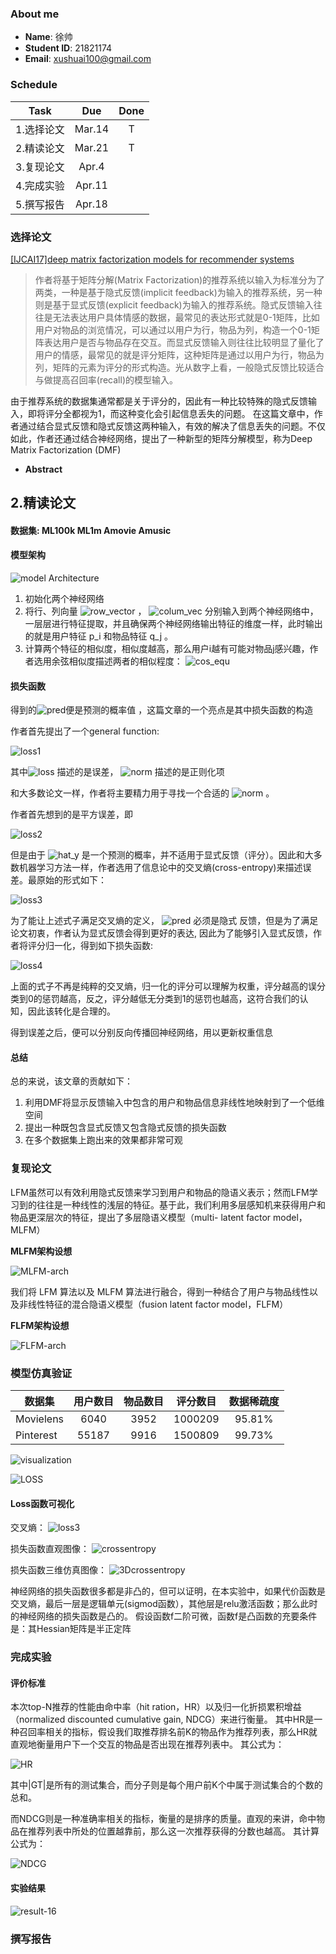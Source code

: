 ### About me
* **Name**: 徐帅  
* **Student ID**: 21821174  
* **Email**: xushuai100@gmail.com
### Schedule

Task|Due|Done
-|:-:|:-:
1.选择论文|Mar.14|T
2.精读论文|Mar.21|T
3.复现论文|Apr.4|
4.完成实验|Apr.11|
5.撰写报告|Apr.18|  
### 选择论文
[[IJCAI17]deep matrix factorization models for recommender systems](DMF.pdf)
>作者将基于矩阵分解(Matrix Factorization)的推荐系统以输入为标准分为了两类，一种是基于隐式反馈(implicit feedback)为输入的推荐系统，另一种则是基于显式反馈(explicit feedback)为输入的推荐系统。隐式反馈输入往往是无法表达用户具体情感的数据，最常见的表达形式就是0-1矩阵，比如用户对物品的浏览情况，可以通过以用户为行，物品为列，构造一个0-1矩阵表达用户是否与物品存在交互。而显式反馈输入则往往比较明显了量化了用户的情感，最常见的就是评分矩阵，这种矩阵是通过以用户为行，物品为列，矩阵的元素为评分的形式构造。光从数字上看，一般隐式反馈比较适合与做提高召回率(recall)的模型输入。

由于推荐系统的数据集通常都是关于评分的，因此有一种比较特殊的隐式反馈输入，即将评分全都视为1，而这种变化会引起信息丢失的问题。
在这篇文章中，作者通过结合显式反馈和隐式反馈这两种输入，有效的解决了信息丢失的问题。不仅如此，作者还通过结合神经网络，提出了一种新型的矩阵分解模型，称为Deep Matrix Factorization (DMF)
* **Abstract**

## 2.精读论文
#### 数据集: ML100k ML1m Amovie Amusic
#### 模型架构
![model Architecture](https://github.com/jialei0701/ANN/blob/master/%E5%BE%90%E5%B8%85-21821174/arch.png)
1. 初始化两个神经网络
2. 将行、列向量 ![row_vector](https://github.com/jialei0701/ANN/blob/master/%E5%BE%90%E5%B8%85-21821174/row_vector.svg) ， ![colum_vec](https://github.com/jialei0701/ANN/blob/master/%E5%BE%90%E5%B8%85-21821174/colum_vec.svg)  分别输入到两个神经网络中，一层层进行特征提取，并且确保两个神经网络输出特征的维度一样，此时输出的就是用户特征 p_i 和物品特征  q_j 。
3. 计算两个特征的相似度，相似度越高，那么用户i越有可能对物品j感兴趣，作者选用余弦相似度描述两者的相似程度：  ![cos_equ](https://github.com/jialei0701/ANN/blob/master/%E5%BE%90%E5%B8%85-21821174/cos.svg)
#### 损失函数
得到的![pred](https://github.com/jialei0701/ANN/blob/master/%E5%BE%90%E5%B8%85-21821174/pred.svg)便是预测的概率值 ，这篇文章的一个亮点是其中损失函数的构造

作者首先提出了一个general function:

![loss1](https://github.com/jialei0701/ANN/blob/master/%E5%BE%90%E5%B8%85-21821174/loss1.svg)

其中![loss](https://github.com/jialei0701/ANN/blob/master/%E5%BE%90%E5%B8%85-21821174/loss.svg) 描述的是误差， ![norm](https://github.com/jialei0701/ANN/blob/master/%E5%BE%90%E5%B8%85-21821174/norm.svg) 描述的是正则化项

和大多数论文一样，作者将主要精力用于寻找一个合适的 ![norm](https://github.com/jialei0701/ANN/blob/master/%E5%BE%90%E5%B8%85-21821174/norm.svg) 。

作者首先想到的是平方误差，即

![loss2](https://github.com/jialei0701/ANN/blob/master/%E5%BE%90%E5%B8%85-21821174/loss2.svg)

但是由于 ![hat_y](https://github.com/jialei0701/ANN/blob/master/%E5%BE%90%E5%B8%85-21821174/hat_y.svg) 是一个预测的概率，并不适用于显式反馈（评分）。因此和大多数机器学习方法一样，作者选用了信息论中的交叉熵(cross-entropy)来描述误差。最原始的形式如下：

![loss3](https://github.com/jialei0701/ANN/blob/master/%E5%BE%90%E5%B8%85-21821174/loss3.svg)

为了能让上述式子满足交叉熵的定义， ![pred](https://github.com/jialei0701/ANN/blob/master/%E5%BE%90%E5%B8%85-21821174/pred.svg) 必须是隐式  反馈，但是为了满足论文初衷，作者认为显式反馈会得到更好的表达, 因此为了能够引入显式反馈，作者将评分归一化，得到如下损失函数:

![loss4](https://github.com/jialei0701/ANN/blob/master/%E5%BE%90%E5%B8%85-21821174/loss4.svg)

上面的式子不再是纯粹的交叉熵，归一化的评分可以理解为权重，评分越高的误分类到0的惩罚越高，反之，评分越低无分类到1的惩罚也越高，这符合我们的认知，因此该转化是合理的。

得到误差之后，便可以分别反向传播回神经网络，用以更新权重信息

#### 总结
总的来说，该文章的贡献如下：
1. 利用DMF将显示反馈输入中包含的用户和物品信息非线性地映射到了一个低维空间
2. 提出一种既包含显式反馈又包含隐式反馈的损失函数
3. 在多个数据集上跑出来的效果都非常可观
### 复现论文
LFM虽然可以有效利用隐式反馈来学习到用户和物品的隐语义表示；然而LFM学习到的往往是一种线性的浅层的特征。基于此，我们利用多层感知机来获得用户和物品更深层次的特征，提出了多层隐语义模型（multi- latent factor model，MLFM）

**MLFM架构设想**

![MLFM-arch](https://github.com/jialei0701/ANN/blob/master/%E5%BE%90%E5%B8%85-21821174/MLFM.png)

我们将 LFM 算法以及 MLFM 算法进行融合，得到一种结合了用户与物品线性以及非线性特征的混合隐语义模型（fusion latent factor model，FLFM）

**FLFM架构设想**

![FLFM-arch](https://github.com/jialei0701/ANN/blob/master/%E5%BE%90%E5%B8%85-21821174/FLFM.png)

### 模型仿真验证

数据集|用户数目|物品数目|评分数目|数据稀疏度
-|:-:|:-:|:-:|:-:
Movielens|6040|3952|1000209|95.81% 
Pinterest|55187|9916|1500809|99.73% 

![visualization](https://github.com/jialei0701/ANN/blob/master/%E5%BE%90%E5%B8%85-21821174/visualization.png)

![LOSS](https://github.com/jialei0701/ANN/blob/master/%E5%BE%90%E5%B8%85-21821174/LossComp.png)

#### Loss函数可视化
交叉熵：
![loss3](https://github.com/jialei0701/ANN/blob/master/%E5%BE%90%E5%B8%85-21821174/loss3.svg)

损失函数直观图像：
![crossentropy](https://github.com/jialei0701/ANN/blob/master/%E5%BE%90%E5%B8%85-21821174/crossentropy2.png)

损失函数三维仿真图像：
![3Dcrossentropy](https://github.com/jialei0701/ANN/blob/master/%E5%BE%90%E5%B8%85-21821174/3D-cross-Entropy.jpg)

神经网络的损失函数很多都是非凸的，但可以证明，在本实验中，如果代价函数是交叉熵，最后一层是逻辑单元(sigmod函数），其他层是relu激活函数；那么此时的神经网络的损失函数是凸的。
假设函数f二阶可微，函数f是凸函数的充要条件是：其Hessian矩阵是半正定阵
### 完成实验
#### 评价标准
本次top-N推荐的性能由命中率（hit ration，HR）以及归一化折损累积增益（normalized discounted cumulative gain, NDCG）来进行衡量。 其中HR是一种召回率相关的指标，假设我们取推荐排名前K的物品作为推荐列表，那么HR就直观地衡量用户下一个交互的物品是否出现在推荐列表中。
其公式为： 

![HR](https://github.com/jialei0701/ANN/blob/master/%E5%BE%90%E5%B8%85-21821174/HR.png)

其中|GT|是所有的测试集合，而分子则是每个用户前K个中属于测试集合的个数的总和。 

而NDCG则是一种准确率相关的指标，衡量的是排序的质量。直观的来讲，命中物品在推荐列表中所处的位置越靠前，那么这一次推荐获得的分数也越高。
其计算公式为：

![NDCG](https://github.com/jialei0701/ANN/blob/master/%E5%BE%90%E5%B8%85-21821174/NDCG.png)

#### 实验结果
![result-16](https://github.com/jialei0701/ANN/blob/master/%E5%BE%90%E5%B8%85-21821174/result-16.png)

### 撰写报告
